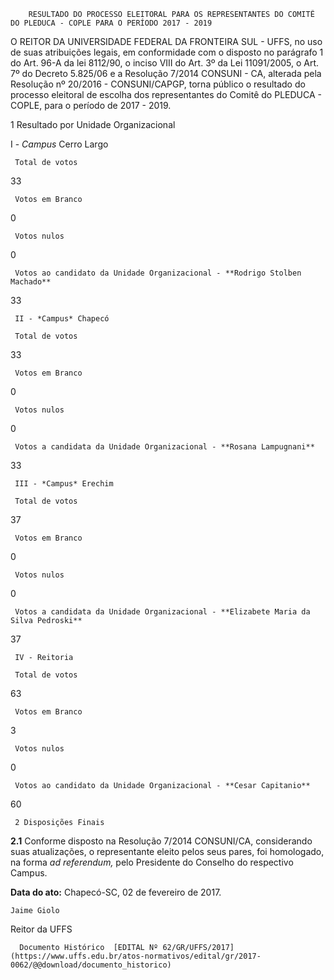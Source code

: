         RESULTADO DO PROCESSO ELEITORAL PARA OS REPRESENTANTES DO COMITÊ DO PLEDUCA - COPLE PARA O PERÍODO 2017 - 2019  

O REITOR DA UNIVERSIDADE FEDERAL DA FRONTEIRA SUL - UFFS, no uso de suas atribuições legais, em conformidade com o disposto no parágrafo 1 do Art. 96-A da lei 8112/90, o inciso VIII do Art. 3º da Lei 11091/2005, o Art. 7º do Decreto 5.825/06 e a Resolução 7/2014 CONSUNI - CA, alterada pela Resolução nº 20/2016 - CONSUNI/CAPGP, torna público o resultado do processo eleitoral de escolha dos representantes do Comitê do PLEDUCA - COPLE, para o período de 2017 - 2019.

 1 Resultado por Unidade Organizacional

 I - *Campus* Cerro Largo

     Total de votos

   33

     Votos em Branco

   0

     Votos nulos

   0

     Votos ao candidato da Unidade Organizacional - **Rodrigo Stolben Machado**

   33

     II - *Campus* Chapecó

     Total de votos

   33

     Votos em Branco

   0

     Votos nulos

   0

     Votos a candidata da Unidade Organizacional - **Rosana Lampugnani**

   33

     III - *Campus* Erechim

     Total de votos

   37

     Votos em Branco

   0

     Votos nulos

   0

     Votos a candidata da Unidade Organizacional - **Elizabete Maria da Silva Pedroski**

   37

     IV - Reitoria

     Total de votos

   63

     Votos em Branco

   3

     Votos nulos

   0

     Votos ao candidato da Unidade Organizacional - **Cesar Capitanio**

   60

     2 Disposições Finais

 **2.1** Conforme disposto na Resolução 7/2014 CONSUNI/CA, considerando suas atualizações, o representante eleito pelos seus pares, foi homologado, na forma *ad referendum,* pelo Presidente do Conselho do respectivo Campus.

  

   **Data do ato:** Chapecó-SC, 02 de fevereiro de 2017.   
 

    Jaime Giolo   
 Reitor da UFFS 

      Documento Histórico  [EDITAL Nº 62/GR/UFFS/2017](https://www.uffs.edu.br/atos-normativos/edital/gr/2017-0062/@@download/documento_historico)     
      